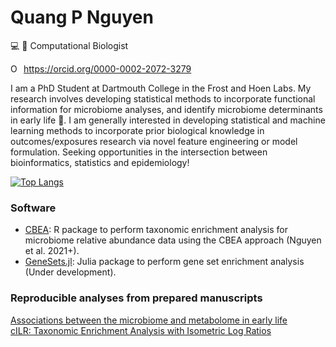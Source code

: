 # Quang P Nguyen
:computer: 🧬 Computational Biologist   

<div itemscope itemtype="https://schema.org/Person"><a itemprop="sameAs" content="https://orcid.org/0000-0002-2072-3279" href="https://orcid.org/0000-0002-2072-3279" target="orcid.widget" rel="me noopener noreferrer" style="vertical-align:top;"><img src="https://orcid.org/sites/default/files/images/orcid_16x16.png" style="width:1em;margin-right:.5em;" alt="ORCID iD icon">https://orcid.org/0000-0002-2072-3279</a></div>  

I am a PhD Student at Dartmouth College in the Frost and Hoen Labs. My research involves developing statistical methods to incorporate functional information for microbiome analyses, and identify microbiome determinants in early life 🦠. I am generally interested in developing statistical and machine learning methods to incorporate prior biological knowledge in outcomes/exposures research via novel feature engineering or model formulation. Seeking opportunities in the intersection between bioinformatics, statistics and epidemiology!       

<!---
[![Quang's github stats](https://github-readme-stats.vercel.app/api?username=qpmnguyen&show_icons=true&theme=merko&hide=issues)](https://github.com/anuraghazra/github-readme-stats)
--->

[![Top Langs](https://github-readme-stats.vercel.app/api/top-langs/?username=qpmnguyen&hide=html,jupyter%20notebook,javascript,css,tex,postscript,shell,nextflow&theme=merko&layout=compact&langs_count=6)](https://github.com/anuraghazra/github-readme-stats)  

### Software  
* [CBEA](https://github.com/qpmnguyen/CBEA): R package to perform taxonomic enrichment analysis for microbiome relative abundance data using the CBEA approach (Nguyen et al. 2021+). 
* [GeneSets.jl](https://github.com/qpmnguyen/GeneSets.jl): Julia package to perform gene set enrichment analysis (Under development).  

### Reproducible analyses from prepared manuscripts    
[Associations between the microbiome and metabolome in early life](https://github.com/qpmnguyen/infant_metabolome_microbiome)  
[cILR: Taxonomic Enrichment Analysis with Isometric Log Ratios](https://github.com/qpmnguyen/cILR_analysis)  
